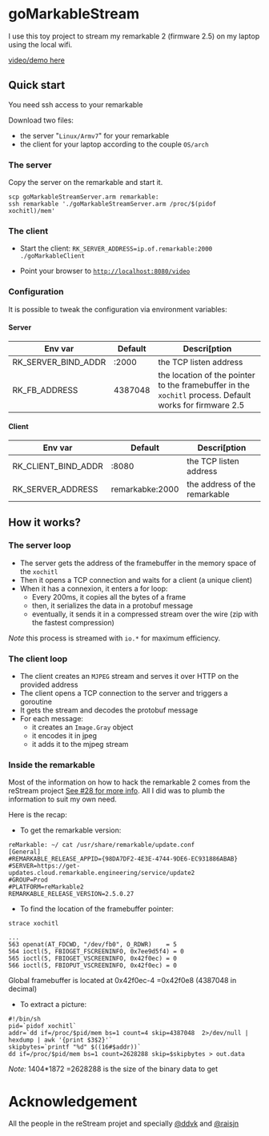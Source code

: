 # goMarkableStream

I use this toy project to stream my remarkable 2 (firmware 2.5) on my laptop using the local wifi.

[video/demo here](https://www.youtube.com/watch?v=c4-hJ6xRzg4)

## Quick start

You need ssh access to your remarkable

Download two files:

- the server "`Linux/Armv7`" for your remarkable
- the client for your laptop according to the couple `OS/arch`

### The server

Copy the server on the remarkable and start it.

```shell
scp goMarkableStreamServer.arm remarkable:
ssh remarkable './goMarkableStreamServer.arm /proc/$(pidof xochitl)/mem'
```

### The client

- Start the client: `RK_SERVER_ADDRESS=ip.of.remarkable:2000 ./goMarkableClient`

- Point your browser to [`http://localhost:8080/video`](http://localhost:8080/video)

### Configuration

It is possible to tweak the configuration via environment variables:

#### Server

| Env var             |  Default  |  Descri[ption
|---------------------|-----------|---------------
| RK_SERVER_BIND_ADDR | :2000     | the TCP listen address
| RK_FB_ADDRESS       | 4387048   | the location of the pointer to the framebuffer in the `xochitl` process. Default works for firmware 2.5

#### Client

| Env var             |  Default        |  Descri[ption
|---------------------|-----------------|---------------
| RK_CLIENT_BIND_ADDR | :8080           | the TCP listen address
| RK_SERVER_ADDRESS   | remarkabke:2000 | the address of the remarkable

## How it works?

### The server loop 

- The server gets the address of the framebuffer in the memory space of the `xochitl`
- Then it opens a TCP connection and waits for a client (a unique client)
- When it has a connexion, it enters a for loop:
  - Every 200ms, it copies all the bytes of a frame
  - then, it serializes the data in a protobuf message
  - eventually, it sends it in a compressed stream over the wire (zip with the fastest compression)

_Note_ this process is streamed with `io.*` for maximum efficiency.

### The client loop

- The client creates an `MJPEG` stream and serves it over HTTP on the provided address
- The client opens a TCP connection to the server and triggers a goroutine
- It gets the stream and decodes the protobuf message
- For each message:
  - it creates an `Image.Gray` object
  - it encodes it in jpeg
  - it adds it to the mjpeg stream

### Inside the remarkable

Most of the information on how to hack the remarkable 2 comes from the reStream project [See #28 for more info](https://github.com/rien/reStream/issues/28). All I did was to plumb the information to suit my own need.

Here is the recap:

- To get the remarkable version:

```shell
reMarkable: ~/ cat /usr/share/remarkable/update.conf
[General]
#REMARKABLE_RELEASE_APPID={98DA7DF2-4E3E-4744-9DE6-EC931886ABAB}
#SERVER=https://get-updates.cloud.remarkable.engineering/service/update2
#GROUP=Prod
#PLATFORM=reMarkable2
REMARKABLE_RELEASE_VERSION=2.5.0.27
```

- To find the location of the framebuffer pointer:

```shell
strace xochitl

...
563 openat(AT_FDCWD, "/dev/fb0", O_RDWR)    = 5
564 ioctl(5, FBIOGET_FSCREENINFO, 0x7ee9d5f4) = 0
565 ioctl(5, FBIOGET_VSCREENINFO, 0x42f0ec) = 0
566 ioctl(5, FBIOPUT_VSCREENINFO, 0x42f0ec) = 0
```

Global framebuffer is located at 0x42f0ec-4 =0x42f0e8 (4387048 in decimal)

- To extract a picture:

```shell
#!/bin/sh
pid=`pidof xochitl`
addr=`dd if=/proc/$pid/mem bs=1 count=4 skip=4387048  2>/dev/null | hexdump | awk '{print $3$2}'`
skipbytes=`printf "%d" $((16#$addr))`
dd if=/proc/$pid/mem bs=1 count=2628288 skip=$skipbytes > out.data
```

_Note:_ 1404*1872 =2628288 is the size of the binary data to get

# Acknowledgement

All the people in the reStream projet and specially
[@ddvk](https://github.com/ddvk) and [@raisjn](https://github.com/raisjn)
